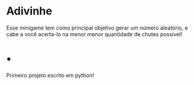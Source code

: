 # Adivinhe
Esse minigame tem como principal objetivo gerar um número aleatório, e cabe a você acerta-lo na menor menor quantidade de chutes possível!
# •
Primeiro projeto escrito em python!
